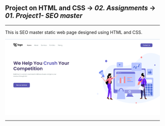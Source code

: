## Project on HTML and CSS -> <em>02. Assignments</em> -> <em>01. Project1- SEO master</em>

<hr/>

This is SEO master static web page designed using HTML and CSS.

![](../00.%20Output/01.%20Project1-%20Seo%20master.png)

<hr/>